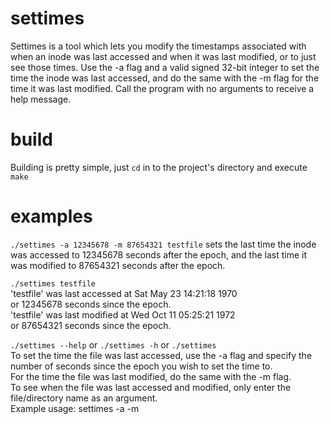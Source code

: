 # settimes
Settimes is a tool which lets you modify the timestamps associated with when an inode was last accessed and when it was last modified, or to just see those times. Use the -a flag and a valid signed 32-bit integer to set the time the inode was last accessed, and do the same with the -m flag for the time it was last modified. Call the program with no arguments to receive a help message.

# build
Building is pretty simple, just `cd` in to the project's directory and execute `make`

# examples

`./settimes -a 12345678 -m 87654321 testfile` 
sets the last time the inode was accessed to 12345678 seconds after the epoch, and the last time it was modified to 87654321 seconds after the epoch.

`./settimes testfile`<br>
'testfile' was last accessed at Sat May 23 14:21:18 1970<br>
or 12345678 seconds since the epoch.<br>
'testfile' was last modified at Wed Oct 11 05:25:21 1972<br>
or 87654321 seconds since the epoch.<br>

`./settimes --help` or `./settimes -h` or `./settimes`<br>
To set the time the file was last accessed, use the -a flag and specify the number of seconds since the epoch you wish to set the time to.<br>
For the time the file was last modified, do the same with the -m flag.<br>
To see when the file was last accessed and modified, only enter the file/directory name as an argument.<br>
Example usage: settimes -a <last access time in seconds> -m <last modified time in seconds> <filename>
